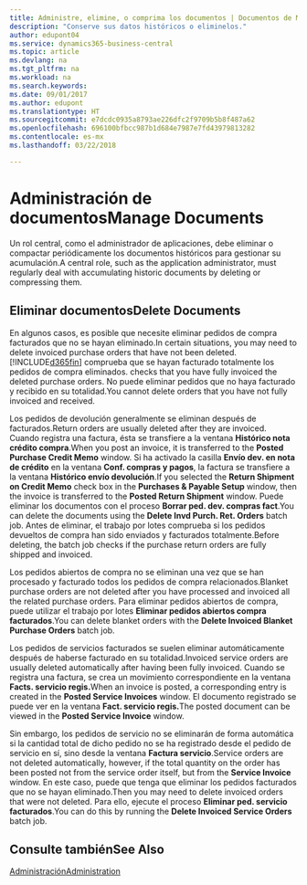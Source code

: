 ```yaml
---
title: Administre, elimine, o comprima los documentos | Documentos de Microsoft
description: "Conserve sus datos históricos o eliminelos."
author: edupont04
ms.service: dynamics365-business-central
ms.topic: article
ms.devlang: na
ms.tgt_pltfrm: na
ms.workload: na
ms.search.keywords: 
ms.date: 09/01/2017
ms.author: edupont
ms.translationtype: HT
ms.sourcegitcommit: e7dcdc0935a8793ae226dfc2f9709b5b8f487a62
ms.openlocfilehash: 696100bfbcc987b1d684e7987e7fd43979813282
ms.contentlocale: es-mx
ms.lasthandoff: 03/22/2018

---
```

# <a name="manage-documents"></a><span data-ttu-id="06e0e-103">Administración de documentos</span><span class="sxs-lookup"><span data-stu-id="06e0e-103">Manage Documents</span></span>
<span data-ttu-id="06e0e-104">Un rol central, como el administrador de aplicaciones, debe eliminar o compactar periódicamente los documentos históricos para gestionar su acumulación.</span><span class="sxs-lookup"><span data-stu-id="06e0e-104">A central role, such as the application administrator, must regularly deal with accumulating historic documents by deleting or compressing them.</span></span>  

## <a name="delete-documents"></a><span data-ttu-id="06e0e-105">Eliminar documentos</span><span class="sxs-lookup"><span data-stu-id="06e0e-105">Delete Documents</span></span>
<span data-ttu-id="06e0e-106">En algunos casos, es posible que necesite eliminar pedidos de compra facturados que no se hayan eliminado.</span><span class="sxs-lookup"><span data-stu-id="06e0e-106">In certain situations, you may need to delete invoiced purchase orders that have not been deleted.</span></span> [!INCLUDE[d365fin](includes/d365fin_md.md)]<span data-ttu-id="06e0e-107"> comprueba que se hayan facturado totalmente los pedidos de compra eliminados.</span><span class="sxs-lookup"><span data-stu-id="06e0e-107"> checks that you have fully invoiced the deleted purchase orders.</span></span> <span data-ttu-id="06e0e-108">No puede eliminar pedidos que no haya facturado y recibido en su totalidad.</span><span class="sxs-lookup"><span data-stu-id="06e0e-108">You cannot delete orders that you have not fully invoiced and received.</span></span>  

<span data-ttu-id="06e0e-109">Los pedidos de devolución generalmente se eliminan después de facturados.</span><span class="sxs-lookup"><span data-stu-id="06e0e-109">Return orders are usually deleted after they are invoiced.</span></span> <span data-ttu-id="06e0e-110">Cuando registra una factura, ésta se transfiere a la ventana **Histórico nota crédito compra**.</span><span class="sxs-lookup"><span data-stu-id="06e0e-110">When you post an invoice, it is transferred to the **Posted Purchase Credit Memo** window.</span></span> <span data-ttu-id="06e0e-111">Si ha activado la casilla **Envío dev. en nota de crédito** en la ventana **Conf. compras y pagos**, la factura se transfiere a la ventana **Histórico envío devolución**.</span><span class="sxs-lookup"><span data-stu-id="06e0e-111">If you selected the **Return Shipment on Credit Memo** check box in the **Purchases & Payable Setup** window, then the invoice is transferred to the **Posted Return Shipment** window.</span></span> <span data-ttu-id="06e0e-112">Puede eliminar los documentos con el proceso **Borrar ped. dev. compras fact**.</span><span class="sxs-lookup"><span data-stu-id="06e0e-112">You can delete the documents using the **Delete Invd Purch. Ret. Orders** batch job.</span></span> <span data-ttu-id="06e0e-113">Antes de eliminar, el trabajo por lotes comprueba si los pedidos devueltos de compra han sido enviados y facturados totalmente.</span><span class="sxs-lookup"><span data-stu-id="06e0e-113">Before deleting, the batch job checks if the purchase return orders are fully shipped and invoiced.</span></span>  

<span data-ttu-id="06e0e-114">Los pedidos abiertos de compra no se eliminan una vez que se han procesado y facturado todos los pedidos de compra relacionados.</span><span class="sxs-lookup"><span data-stu-id="06e0e-114">Blanket purchase orders are not deleted after you have processed and invoiced all the related purchase orders.</span></span> <span data-ttu-id="06e0e-115">Para eliminar pedidos abiertos de compra, puede utilizar el trabajo por lotes **Eliminar pedidos abiertos compra facturados**.</span><span class="sxs-lookup"><span data-stu-id="06e0e-115">You can delete blanket orders with the **Delete Invoiced Blanket Purchase Orders** batch job.</span></span>  

<span data-ttu-id="06e0e-116">Los pedidos de servicios facturados se suelen eliminar automáticamente después de haberse facturado en su totalidad.</span><span class="sxs-lookup"><span data-stu-id="06e0e-116">Invoiced service orders are usually deleted automatically after having been fully invoiced.</span></span> <span data-ttu-id="06e0e-117">Cuando se registra una factura, se crea un movimiento correspondiente en la ventana **Facts. servicio regis.**</span><span class="sxs-lookup"><span data-stu-id="06e0e-117">When an invoice is posted, a corresponding entry is created in the **Posted Service Invoices** window.</span></span> <span data-ttu-id="06e0e-118">El documento registrado se puede ver en la ventana **Fact. servicio regis.**</span><span class="sxs-lookup"><span data-stu-id="06e0e-118">The posted document can be viewed in the **Posted Service Invoice** window.</span></span>  

<span data-ttu-id="06e0e-119">Sin embargo, los pedidos de servicio no se eliminarán de forma automática si la cantidad total de dicho pedido no se ha registrado desde el pedido de servicio en sí, sino desde la ventana **Factura servicio**.</span><span class="sxs-lookup"><span data-stu-id="06e0e-119">Service orders are not deleted automatically, however, if the total quantity on the order has been posted not from the service order itself, but from the **Service Invoice** window.</span></span> <span data-ttu-id="06e0e-120">En este caso, puede que tenga que eliminar los pedidos facturados que no se hayan eliminado.</span><span class="sxs-lookup"><span data-stu-id="06e0e-120">Then you may need to delete invoiced orders that were not deleted.</span></span> <span data-ttu-id="06e0e-121">Para ello, ejecute el proceso **Eliminar ped. servicio facturados**.</span><span class="sxs-lookup"><span data-stu-id="06e0e-121">You can do this by running the **Delete Invoiced Service Orders** batch job.</span></span>  

## <a name="see-also"></a><span data-ttu-id="06e0e-122">Consulte también</span><span class="sxs-lookup"><span data-stu-id="06e0e-122">See Also</span></span>  
[<span data-ttu-id="06e0e-123">Administración</span><span class="sxs-lookup"><span data-stu-id="06e0e-123">Administration</span></span>](admin-setup-and-administration.md)  

